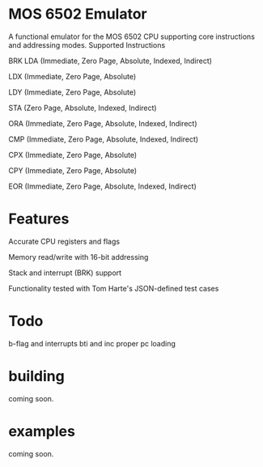 # MOS 6502 Emulator

A functional emulator for the MOS 6502 CPU supporting core instructions and addressing modes.
Supported Instructions

BRK
LDA (Immediate, Zero Page, Absolute, Indexed, Indirect)

LDX (Immediate, Zero Page, Absolute)

LDY (Immediate, Zero Page, Absolute)

STA (Zero Page, Absolute, Indexed, Indirect)

ORA (Immediate, Zero Page, Absolute, Indexed, Indirect)

CMP (Immediate, Zero Page, Absolute, Indexed, Indirect)

CPX (Immediate, Zero Page, Absolute)

CPY (Immediate, Zero Page, Absolute)

EOR (Immediate, Zero Page, Absolute, Indexed, Indirect)



# Features

Accurate CPU registers and flags

Memory read/write with 16-bit addressing

Stack and interrupt (BRK) support

Functionality tested with Tom Harte's JSON-defined test cases

# Todo

b-flag and interrupts
bti and inc
proper pc loading

# building

coming soon.

# examples

coming soon.
